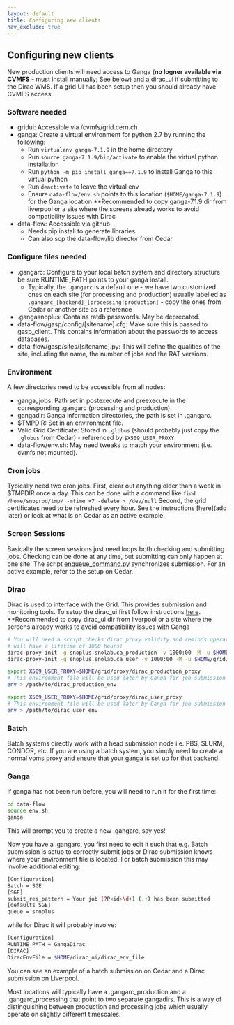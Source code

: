 ```yaml
---
layout: default
title: Configuring new clients
nav_exclude: true
---
```


## Configuring new clients

New production clients will need access to Ganga (**no logner available via CVMFS** - must install manually; See below) and a dirac_ui if submitting to the Dirac WMS. If a grid UI has been setup then you should already have CVMFS access.

### Software needed
* gridui: Accessible via /cvmfs/grid.cern.ch
* ganga: Create a virtual environment for python 2.7 by running the following:
  * Run `virtualenv ganga-7.1.9` in the home directory
  * Run `source ganga-7.1.9/bin/activate` to enable the virtual python installation
  * Run `python -m pip install ganga==7.1.9` to install Ganga to this virtual python
  * Run `deactivate` to leave the virtual env
  * Ensure `data-flow/env.sh` points to this location (`$HOME/ganga-7.1.9`) for the Ganga location
  **Recommended to copy ganga-7.1.9 dir from liverpool or a site where the screens already works to avoid compatibility issues with Dirac
* data-flow: Accessible via github
  * Needs pip install to generate libraries
  * Can also scp the data-flow/lib director from Cedar

### Configure files needed
* .gangarc: Configure to your local batch system and directory structure be sure RUNTIME_PATH points to your ganga install.
  * Typically, the `.gangarc` is a default one - we have two customized ones on each site (for processing and production) usually labelled as `.gangarc_[backend]_[processing|production]` - copy the ones from Cedar or another site as a reference
* .gangasnoplus: Contains ratdb passwords. May be deprecated.
* data-flow/gasp/config/[sitename].cfg: Make sure this is passed to gasp_client. This contains information about the passwords to access databases.
* data-flow/gasp/sites/[sitename].py: This will define the qualities of the site, including the name, the number of jobs and the RAT versions.

### Environment
A few directories need to be accessible from all nodes:
* ganga_jobs: Path set in postexecute and preexecute in the corresponding .gangarc (processing and production).
* gangadir: Ganga information directories, the path is set in .gangarc.
* $TMPDIR: Set in an environment file.
* Valid Grid Certificate: Stored in `.globus` (should probably just copy the `.globus` from Cedar) - referenced by `$X509_USER_PROXY`
* data-flow/env.sh: May need tweaks to match your environment (i.e. cvmfs not mounted).

### Cron jobs
Typically need two cron jobs. First, clear out anything older than a week in $TMPDIR once a day. This can be done with a command like `find /home/snoprod/tmp/ -mtime +7 -delete > /dev/null` Second, the grid certificates need to be refreshed every hour. See the instructions [here](add later) or look at what is on Cedar as an active example.

### Screen Sessions
Basically the screen sessions just need loops both checking and submitting jobs. Checking can be done at any time, but submitting can only happen at one site. The script [enqueue_command.py](./enqueue_command_py.md) synchronizes submission. For an active example, refer to the setup on Cedar.

### Dirac
Dirac is used to interface with the Grid. This provides submission and monitoring tools. To setup the dirac_ui first follow instructions [here](https://www.gridpp.ac.uk/wiki/Quick_Guide_to_Dirac).
**Recommended to copy dirac_ui dir from liverpool or a site where the screens already works to avoid compatibility issues with Ganga
```bash
# You will need a script checks dirac proxy validity and reminds operators to renew proxies (the one here
# will have a lifetime of 1000 hours)
dirac-proxy-init -g snoplus.snolab.ca_production -v 1000:00 -M -u $HOME/grid/proxy/dirac_production_proxy
dirac-proxy-init -g snoplus.snolab.ca_user -v 1000:00 -M -u $HOME/grid/proxy/dirac_user_proxy

export X509_USER_PROXY=$HOME/grid/proxy/dirac_production_proxy
# This environment file will be used later by Ganga for job submission
env > /path/to/dirac_production_env

export X509_USER_PROXY=$HOME/grid/proxy/dirac_user_proxy
# This environment file will be used later by Ganga for job submission
env > /path/to/dirac_user_env
```

### Batch
Batch systems directly work with a head submission node i.e. PBS, SLURM, CONDOR, etc. If you are using a batch system, you simply need to create a normal voms proxy and ensure that your ganga is set up for that backend.

### Ganga
If ganga has not been run before, you will need to run it for the first time:
```bash
cd data-flow
source env.sh
ganga
```
This will prompt you to create a new .gangarc, say yes!

Now you have a .gangarc, you first need to edit it such that e.g. Batch submission is setup to correctly submit jobs or Dirac submission knows where your environment file is located. For batch submission this may involve additional editing:
```bash
[Configuration]
Batch = SGE
[SGE]
submit_res_pattern = Your job (?P<id>\d+) (.+) has been submitted
[defaults_SGE]
queue = snoplus
```
while for Dirac it will probably involve:
```bash
[Configuration]
RUNTIME_PATH = GangaDirac
[DIRAC]
DiracEnvFile = $HOME/dirac_ui/dirac_env_file
```
You can see an example of a batch submission on Cedar and a Dirac submission on Liverpool.

Most locations will typically have a .gangarc_production and a .gangarc_processing that point to two separate gangadirs. This is a way of distinguishing between production and processing jobs which usually operate on slightly different timescales.
